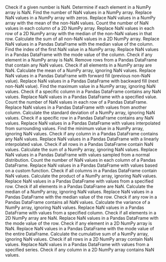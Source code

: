 Check if a given number is NaN.
Determine if each element in a NumPy array is NaN.
Find the number of NaN values in a NumPy array.
Replace NaN values in a NumPy array with zeros.
Replace NaN values in a NumPy array with the mean of the non-NaN values.
Count the number of NaN values in each column of a 2D NumPy array.
Replace NaN values in each row of a 2D NumPy array with the median of the non-NaN values in that row.
Calculate the sum of all non-NaN values in a 2D NumPy array.
Replace NaN values in a Pandas DataFrame with the median value of the column.
Find the index of the first NaN value in a NumPy array.
Replace NaN values in a Pandas DataFrame with the mode value of the column.
Check if any element in a NumPy array is NaN.
Remove rows from a Pandas DataFrame that contain any NaN values.
Check if all elements in a NumPy array are NaN.
Calculate the mean of a NumPy array, ignoring NaN values.
Replace NaN values in a Pandas DataFrame with forward fill (previous non-NaN value).
Replace NaN values in a Pandas DataFrame with backward fill (next non-NaN value).
Find the maximum value in a NumPy array, ignoring NaN values.
Check if a specific column in a Pandas DataFrame contains any NaN values.
Replace NaN values in a Pandas DataFrame with a specified value.
Count the number of NaN values in each row of a Pandas DataFrame.
Replace NaN values in a Pandas DataFrame with values from another column.
Calculate the standard deviation of a NumPy array, ignoring NaN values.
Check if a specific row in a Pandas DataFrame contains any NaN values.
Replace NaN values in a Pandas DataFrame with values interpolated from surrounding values.
Find the minimum value in a NumPy array, ignoring NaN values.
Check if any column in a Pandas DataFrame contains any NaN values.
Replace NaN values in a Pandas DataFrame with a linearly interpolated value.
Check if all rows in a Pandas DataFrame contain NaN values.
Calculate the sum of a NumPy array, ignoring NaN values.
Replace NaN values in a Pandas DataFrame with values sampled from a normal distribution.
Count the number of NaN values in each column of a Pandas DataFrame.
Replace NaN values in a Pandas DataFrame with values based on a custom function.
Check if all columns in a Pandas DataFrame contain NaN values.
Calculate the product of a NumPy array, ignoring NaN values.
Replace NaN values in a Pandas DataFrame with values from a specified row.
Check if all elements in a Pandas DataFrame are NaN.
Calculate the median of a NumPy array, ignoring NaN values.
Replace NaN values in a Pandas DataFrame with the median value of the row.
Check if any row in a Pandas DataFrame contains all NaN values.
Calculate the variance of a NumPy array, ignoring NaN values.
Replace NaN values in a Pandas DataFrame with values from a specified column.
Check if all elements in a 2D NumPy array are NaN.
Replace NaN values in a Pandas DataFrame with the mode value of the row.
Check if any element in a 2D NumPy array is NaN.
Replace NaN values in a Pandas DataFrame with the mode value of the entire DataFrame.
Calculate the cumulative sum of a NumPy array, ignoring NaN values.
Check if all rows in a 2D NumPy array contain NaN values.
Replace NaN values in a Pandas DataFrame with values from a specified series.
Check if any column in a 2D NumPy array contains NaN values.